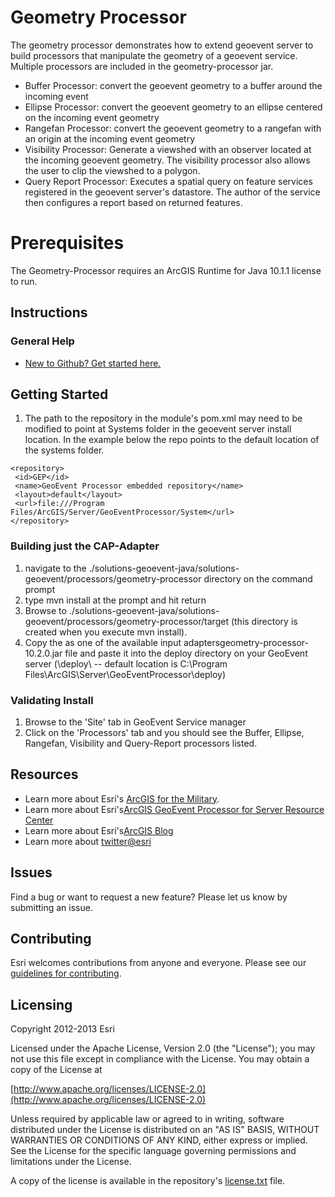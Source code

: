 # Geometry Processor

The geometry processor demonstrates how to extend geoevent server to build processors that manipulate the geometry of a geoevent service.
Multiple processors are included in the geometry-processor jar.  

* Buffer Processor: convert the geoevent geometry to a buffer around the incoming event
* Ellipse Processor: convert the geoevent geometry to an ellipse centered on the incoming event geometry
* Rangefan Processor: convert the geoevent geometry to a rangefan with an origin at the incoming event geometry
* Visibility Processor: Generate a viewshed with an observer located at the incoming geoevent geometry.  The visibility processor also allows the user to clip the viewshed to a polygon.
* Query Report Processor: Executes a spatial query on feature services registered in the geoevent server's datastore.  The author of the service then configures a report based on returned features.



# Prerequisites
The Geometry-Processor requires an ArcGIS Runtime for Java 10.1.1 license to run.

## Instructions

### General Help

* [New to Github? Get started here.](http://htmlpreview.github.com/?https://github.com/Esri/esri.github.com/blob/master/help/esri-getting-to-know-github.html)

## Getting Started
1. The path to the repository in the module's pom.xml may need to be modified to point at Systems folder in the geoevent server install location.  In the example below the repo points to the default location of the systems folder.
 
 ```
<repository> 
  <id>GEP</id>
  <name>GeoEvent Processor embedded repository</name>
  <layout>default</layout>
  <url>file:///Program Files/ArcGIS/Server/GeoEventProcessor/System</url> 
</repository>
```

### Building just the CAP-Adapter
 
1. navigate to the ./solutions-geoevent-java/solutions-geoevent/processors/geometry-processor directory on the command prompt
2. type mvn install at the prompt and hit return
3. Browse to ./solutions-geoevent-java/solutions-geoevent/processors/geometry-processor/target (this directory is created when you execute mvn install).
4. Copy the as one of the available input adaptersgeometry-processor-10.2.0.jar file and paste it into the deploy directory on your GeoEvent server (<GeoEventServer install location>\deploy\ -- default location is C:\Program Files\ArcGIS\Server\GeoEventProcessor\deploy)
 
### Validating Install
 
1. Browse to the 'Site' tab in GeoEvent Service manager
2. Click on the 'Processors' tab and you should see the Buffer, Ellipse, Rangefan, Visibility and Query-Report processors listed.

## Resources

* Learn more about Esri's [ArcGIS for the Military](http://solutions.arcgis.com/military/).
* Learn more about Esri's[ArcGIS GeoEvent Processor for Server Resource Center](http://pro.arcgis.com/share/geoevent-processor/)
* Learn more about Esri's[ArcGIS Blog](http://blogs.esri.com/esri/arcgis/)
* Learn more about [twitter@esri](http://twitter.com/esri)

## Issues

Find a bug or want to request a new feature?  Please let us know by submitting an issue.

## Contributing

Esri welcomes contributions from anyone and everyone. Please see our [guidelines for contributing](https://github.com/esri/contributing).

## Licensing

Copyright 2012-2013 Esri

Licensed under the Apache License, Version 2.0 (the "License");
you may not use this file except in compliance with the License.
You may obtain a copy of the License at

   [http://www.apache.org/licenses/LICENSE-2.0](http://www.apache.org/licenses/LICENSE-2.0)

Unless required by applicable law or agreed to in writing, software
distributed under the License is distributed on an "AS IS" BASIS,
WITHOUT WARRANTIES OR CONDITIONS OF ANY KIND, either express or implied.
See the License for the specific language governing permissions and
limitations under the License.

A copy of the license is available in the repository's
[license.txt](license.txt) file.
